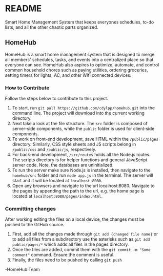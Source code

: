 # README

Smart Home Management System that keeps everyones schedules, to-do lists, and all the other chaotic parts organized.

## HomeHub

HomeHub is a smart home management system that is designed to merge all members' schedules, tasks, and events into a centralized place so that everyone can see. HomeHub also aspires to optimize, automate, and control common household chores such as paying utilities, ordering groceries, setting timers for lights, AC, and other Wifi connected devices.

### How to Contribute

Follow the steps below to contribute to this project.

1. To start, run `git pull https://github.com/cdylpp/homehub.git` into the command line. The project will download into the current working directory.
2. Next take a look at the file structure. The `src` folder is composed of server-side components, while the `public` folder is used for client-side components.
3. To work on front-end development, save HTML within the `/public/pages` directory. Similarly, CSS style sheets and JS scripts belong in `/public/css` and `/public/js`, respectively.
4. For back-end development, `/src/routes` holds all the Node.js routes. The scripts directory is for helper functions and general JavaScript server code. Note, the databases are uninitialized.
5. To run the server make sure Node.js is installed, then navigate to the `homehub/src` folder and run `node app.js` in the terminal. The server will start and it will be located at `localhost:8080`.
6. Open any browsers and navigate to the url localhost:8080. Navigate to the pages by appending the path to the url, e.g. the home page is located at `localhost:8080/pages/index.html`. 

### Committing changes 

After working editing the files on a local device, the changes must be pushed to the GitHub source.
1. First, add all the changes made through `git add {changed file name}` or to add all files from a subdirectory use the asterisks such as `git add public/pages/*` which adds all files in the pages directory.
2. Once the files are added, commit them with the `git commit -m "Some comment"` command. Ensure the comment is useful.
3. Finally, the files need to be pushed by calling `git push`

-HomeHub Team


